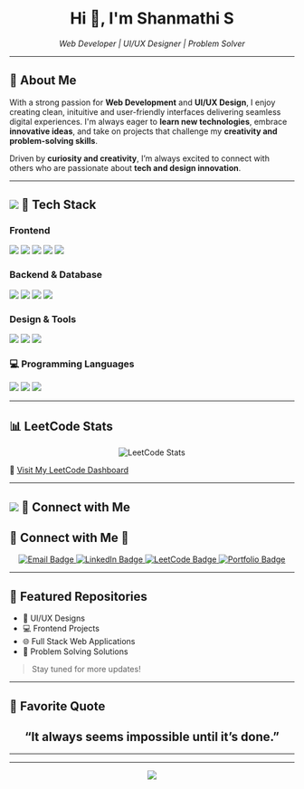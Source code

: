 <h1 align="center">Hi 👋, I'm Shanmathi S</h1>

<p align="center">
  <em>Web Developer | UI/UX Designer | Problem Solver</em>
</p>

---

## 💫 About Me

With a strong passion for **Web Development** and **UI/UX Design**, I enjoy creating clean, inituitive and user-friendly interfaces delivering seamless digital experiences.
I'm always eager to **learn new technologies**, embrace **innovative ideas**, and take on projects that challenge my **creativity and problem-solving skills**.

Driven by **curiosity and creativity**, I’m always excited to connect with others who are passionate about **tech and design innovation**.

---

<h2>
  <img src="https://img.icons8.com/color/30/000000/code.png"/> 🚀 Tech Stack
</h2>

###  Frontend
<p>
  <img src="https://img.shields.io/badge/HTML5-E34F26?style=for-the-badge&logo=html5&logoColor=white"/>
  <img src="https://img.shields.io/badge/CSS3-1572B6?style=for-the-badge&logo=css3&logoColor=white"/>
  <img src="https://img.shields.io/badge/Bootstrap-7952B3?style=for-the-badge&logo=bootstrap&logoColor=white"/>
  <img src="https://img.shields.io/badge/JavaScript-F7DF1E?style=for-the-badge&logo=javascript&logoColor=black"/>
  <img src="https://img.shields.io/badge/React-20232A?style=for-the-badge&logo=react&logoColor=61DAFB"/>
</p>

###  Backend & Database
<p>
  <img src="https://img.shields.io/badge/Node.js-339933?style=for-the-badge&logo=nodedotjs&logoColor=white"/>
  <img src="https://img.shields.io/badge/Express.js-000000?style=for-the-badge&logo=express&logoColor=white"/>
  <img src="https://img.shields.io/badge/MongoDB-47A248?style=for-the-badge&logo=mongodb&logoColor=white"/>
  <img src="https://img.shields.io/badge/MySQL-005C84?style=for-the-badge&logo=mysql&logoColor=white"/>
</p>

###  Design & Tools
<p>
  <img src="https://img.shields.io/badge/Figma-F24E1E?style=for-the-badge&logo=figma&logoColor=white"/>
  <img src="https://img.shields.io/badge/Git-F05032?style=for-the-badge&logo=git&logoColor=white"/>
  <img src="https://img.shields.io/badge/GitHub-181717?style=for-the-badge&logo=github&logoColor=white"/>
</p>

### 💻 Programming Languages
<p>
  <img src="https://img.shields.io/badge/C-00599C?style=for-the-badge&logo=c&logoColor=white"/>
  <img src="https://img.shields.io/badge/Java-007396?style=for-the-badge&logo=java&logoColor=white"/>
  <img src="https://img.shields.io/badge/Python-3776AB?style=for-the-badge&logo=python&logoColor=white"/>
</p>

---

## 📊 LeetCode Stats

<p align="center">
  <img src="https://leetcard.jacoblin.cool/shanmathi2006?theme=light&font=baloo&ext=activity" alt="LeetCode Stats" />
</p>

🔗 [Visit My LeetCode Dashboard](https://leetcode.com/u/shanmathi2006/)

---
<h2>
  <img src="https://img.icons8.com/fluency/28/000000/communication.png"/> 🤝 Connect with Me
</h2>

## 🤝 Connect with Me 💬

<p align="center">
  <a href="mailto:shanmathis.23cse@kongu.edu">
    <img src="https://img.shields.io/badge/Gmail-D14836?style=for-the-badge&logo=gmail&logoColor=white" alt="Email Badge"/>
  </a>
  <a href="https://www.linkedin.com/in/shanmathi-s-b1518830b/" target="_blank">
    <img src="https://img.shields.io/badge/LinkedIn-0A66C2?style=for-the-badge&logo=linkedin&logoColor=white" alt="LinkedIn Badge"/>
  </a>
  <a href="https://leetcode.com/u/shanmathi2006/" target="_blank">
    <img src="https://img.shields.io/badge/LeetCode-FFA116?style=for-the-badge&logo=leetcode&logoColor=black" alt="LeetCode Badge"/>
  </a>
  <a href="#">
    <img src="https://img.shields.io/badge/Portfolio-Under_Construction-ffb703?style=for-the-badge&logo=vercel&logoColor=white" alt="Portfolio Badge"/>
  </a>
</p>


---

## 📁 Featured Repositories

- 🎨 UI/UX Designs  
- 💻 Frontend Projects  
- 🌐 Full Stack Web Applications  
- 🧠 Problem Solving Solutions  

> Stay tuned for more updates!

---

## 💬 Favorite Quote

<h2 align="center">
  “It always seems impossible until it’s done.”  
</h2>

---
---




<p align="center">
  <img src="https://capsule-render.vercel.app/api?type=waving&color=0fbcf9&height=100&section=footer"/>
</p>
